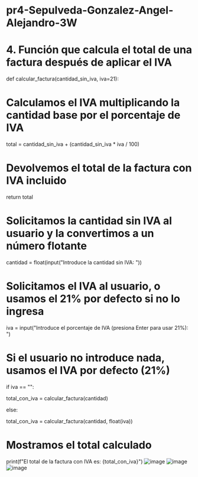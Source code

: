 # pr4-Sepulveda-Gonzalez-Angel-Alejandro-3W

# 4. Función que calcula el total de una factura después de aplicar el IVA

def calcular_factura(cantidad_sin_iva, iva=21):

# Calculamos el IVA multiplicando la cantidad base por el porcentaje de IVA
   
total = cantidad_sin_iva + (cantidad_sin_iva * iva / 100)

# Devolvemos el total de la factura con IVA incluido

return total

# Solicitamos la cantidad sin IVA al usuario y la convertimos a un número flotante

cantidad = float(input("Introduce la cantidad sin IVA: "))

# Solicitamos el IVA al usuario, o usamos el 21% por defecto si no lo ingresa

iva = input("Introduce el porcentaje de IVA (presiona Enter para usar 21%): ")

# Si el usuario no introduce nada, usamos el IVA por defecto (21%)

if iva == "":

total_con_iva = calcular_factura(cantidad)

else:

total_con_iva = calcular_factura(cantidad, float(iva))

# Mostramos el total calculado

print(f"El total de la factura con IVA es: {total_con_iva}")
![image](https://github.com/user-attachments/assets/6004e5fb-4185-4099-b0ee-5b43b7c98506)
![image](https://github.com/user-attachments/assets/ec98f022-4727-4d91-a5d5-60926e90d29b)
![image](https://github.com/user-attachments/assets/fb195a73-f32b-4281-b40f-7190e607cac7)
